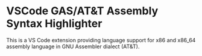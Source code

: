 # VSCode GAS/AT&T Assembly Syntax Highlighter

This is a VS Code extension providing language support for x86 and x86_64 assembly language in GNU Assembler dialect (AT&T).
